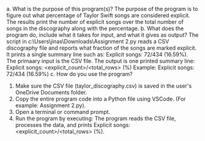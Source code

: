 a. What is the purpose of this program(s)?
  The purpose of the program is to figure out what percentage of Taylor Swift songs are considered explicit. The results print the number of explicit songs over the total number of songs in the discography along with the percentage.
b. What does the program do, include what it takes for input, and what it gives as output?
  The script in c:\Users\jinas\Downloads\Assignment 2.py reads a CSV discography file and reports what fraction of the songs are marked explicit. It prints a single summary line such as: Explicit songs: 72/434 (16.59%). 
  The primaary input is the CSV file. 
  The output is one printed summary line: Explicit songs: <explicit_count>/<total_rows> (<percentage>%) Example: Explicit songs: 72/434 (16.59%)
c. How do you use the program?
  1. Make sure the CSV file (taylor_discography.csv) is saved in the user's OneDrive Documents folder.
  2. Copy the entire program code into a Python file using VSCode. (For example: Assignment 2.py).
  3. Open a terminal or command prompt.
  4. Run the program by executing: The program reads the CSV file, processes the data, and prints Explicit songs: <explicit_count>/<total_rows> (<percentage>%). 
